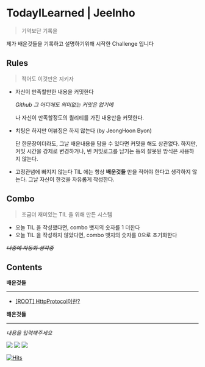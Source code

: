 # TodayILearned | JeeInho
> 기억보단 기록을

제가 배운것들을 기록하고 설명하기위해 시작한 Challenge 입니다

## Rules
> 적어도 이것만은 지키자
- 자신이 만족할만한 내용을 커밋한다

    _Github 그 어디에도 의미없는 커밋은 없기에_

    나 자신이 만족할정도의 퀄리티를 가진 내용만을 커밋한다.
- 치팅은 하지만 어뷰징은 하지 않는다 (by JeongHoon Byon)

    단 한문장이더라도, 그날 배운내용을 담을 수 있다면 커밋을 해도 상관없다.
    하지만, 커밋 시간을 강제로 변경하거나, 빈 커밋로그를 남기는 등의 잘못된 방식은 사용하지 않는다.
- 고정관념에 빠지지 않는다
    TIL 에는 항상 **배운것들** 만을 적어야 한다고 생각하지 않는다.
    그날 자신이 한것을 자유롭게 작성한다.
## Combo
> 조금더 재미있는 TIL 을 위해 만든 시스템
- 오늘 TIL 을 작성했다면, combo 뱃지의 숫자를 1 더한다
- 오늘 TIL 을 작성하지 않았다면, combo 뱃지의 숫자를 0으로 초기화한다

_~~나중에 자동화 생각중~~_
## Contents

**배운것들**
- - -
- [[ROOT] HttpProtocol이란?](https://github.com/key-del-jeeinho/TIL/web/root/http-protocol.md)


**해온것들**
- - -
_내용을 입력해주세요_

![](https://img.shields.io/badge/since-2021.10.05-FA5996)
![](https://img.shields.io/badge/author-JeeInho-5BE1C8)
![](https://img.shields.io/badge/combo-1-0A4DC8)

[![Hits](https://hits.seeyoufarm.com/api/count/incr/badge.svg?url=https%3A%2F%2Fgithub.com%2Fkey-del-jeeinho%2FTIL&count_bg=%2379C83D&title_bg=%23555555&icon=riotgames.svg&icon_color=%23E7E7E7&title=TIL-Challagne&edge_flat=false)](https://hits.seeyoufarm.com)

